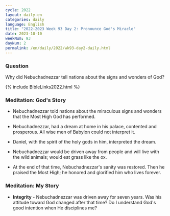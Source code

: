 ```yaml
---
cycle: 2022
layout: daily-en
categories: daily
language: English
title: "2022-2023 Week 93 Day 2: Pronounce God's Miracle"
date: 2023-10-10
weekNum: 93
dayNum: 2
permalink: /en/daily/2022/wk93-day2-daily.html
---
```


### Question     
Why did Nebuchadnezzar tell nations about the signs and wonders of God?

{% include BibleLinks2022.html %}

### Meditation: God's Story   
+ Nebuchadnezzar told nations about the miraculous signs and wonders that the Most High God has performed. 

+ Nebuchadnezzar, had a dream at home in his palace, contented and prosperous. All wise men of Babylon could not interpret it. 

+ Daniel, with the spirit of the holy gods in him, interpreted the dream. 

+ Nebuchadnezzar would be driven away from people and will live with the wild animals; would eat grass like the ox. 

+ At the end of that time, Nebuchadnezzar's sanity was restored. Then he praised the Most High; he honored and glorified him who lives forever. 

### Meditation: My Story   
+ **Integrity** - Nebuchadnezzar was driven away for seven years. Was his attitude toward God changed after that time? Do I understand God's good intention when He disciplines me? 
